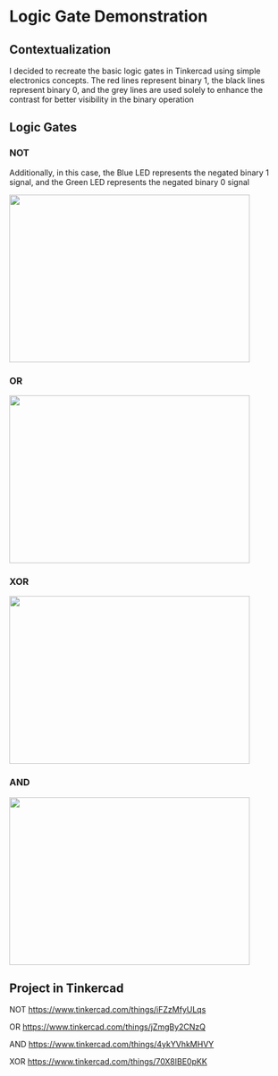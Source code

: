 # Logic Gate Demonstration

## Contextualization
I decided to recreate the basic logic gates in Tinkercad using simple electronics concepts.
The red lines represent binary 1, the black lines represent binary 0, and the grey lines are used solely to enhance the contrast for better visibility in the binary operation

## Logic Gates
### NOT
Additionally, in this case, the Blue LED represents the negated binary 1 signal, and the Green LED represents the negated binary 0 signal 

<img src = "https://github.com/KaikyM/Logic_Gate_Demonstration/assets/127446435/5cbed003-1411-442b-a8d7-44117f84ecb6"
height = "300" width = "430">

### OR
<img src = "https://github.com/KaikyM/Logic_Ports_Demonstration/assets/127446435/f1e8892f-ebfb-42c0-8634-5b45f6609bec"
height = "300" width = "430">

### XOR
<img src = "https://github.com/KaikyM/Logic_Ports_Demonstration/assets/127446435/9f0c6315-e0a8-43a1-9c15-ef39d77e4ec8"
height = "300" width = "430">

### AND
<img src = "https://github.com/KaikyM/Logic_Ports_Demonstration/assets/127446435/7f1ae376-d360-4e96-9a25-c4f282eee27d"
height = "300" width = "430">

<!-- #### Components !-->

## Project in Tinkercad
NOT https://www.tinkercad.com/things/iFZzMfyULqs

OR https://www.tinkercad.com/things/jZmgBy2CNzQ

AND https://www.tinkercad.com/things/4ykYVhkMHVY

XOR https://www.tinkercad.com/things/70X8IBE0pKK
